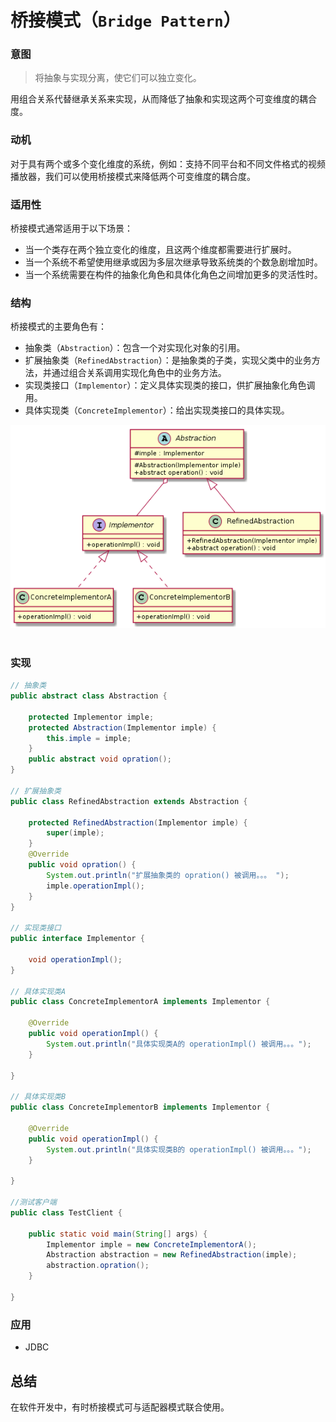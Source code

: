 桥接模式（`Bridge Pattern`）
====================
### **意图**
> 将抽象与实现分离，使它们可以独立变化。

用组合关系代替继承关系来实现，从而降低了抽象和实现这两个可变维度的耦合度。

### **动机**
对于具有两个或多个变化维度的系统，例如：支持不同平台和不同文件格式的视频播放器，我们可以使用桥接模式来降低两个可变维度的耦合度。

### **适用性**
桥接模式通常适用于以下场景：
- 当一个类存在两个独立变化的维度，且这两个维度都需要进行扩展时。
- 当一个系统不希望使用继承或因为多层次继承导致系统类的个数急剧增加时。
- 当一个系统需要在构件的抽象化角色和具体化角色之间增加更多的灵活性时。

### **结构**
桥接模式的主要角色有：
- 抽象类（``Abstraction``）：包含一个对实现化对象的引用。
- 扩展抽象类（``RefinedAbstraction``）：是抽象类的子类，实现父类中的业务方法，并通过组合关系调用实现化角色中的业务方法。
- 实现类接口（``Implementor``）：定义具体实现类的接口，供扩展抽象化角色调用。
- 具体实现类（``ConcreteImplementor``）：给出实现类接口的具体实现。

<div align="center"> <img src="images/26.bridge.png" width="520px"> </div><br>

### **实现**
```java
// 抽象类
public abstract class Abstraction {

	protected Implementor imple;
	protected Abstraction(Implementor imple) {
		this.imple = imple;
	}
	public abstract void opration();
} 

// 扩展抽象类
public class RefinedAbstraction extends Abstraction {

	protected RefinedAbstraction(Implementor imple) {
		super(imple);
	}
	@Override
	public void opration() {
		System.out.println("扩展抽象类的 opration() 被调用。。。 ");
		imple.operationImpl();
	}
}

// 实现类接口
public interface Implementor {

	void operationImpl();
}

// 具体实现类A
public class ConcreteImplementorA implements Implementor {

	@Override
	public void operationImpl() {
		System.out.println("具体实现类A的 operationImpl() 被调用。。。");
	}

}

// 具体实现类B
public class ConcreteImplementorB implements Implementor {

	@Override
	public void operationImpl() {
		System.out.println("具体实现类B的 operationImpl() 被调用。。。");
	}

}

//测试客户端
public class TestClient {

	public static void main(String[] args) {
		Implementor imple = new ConcreteImplementorA();
		Abstraction abstraction = new RefinedAbstraction(imple);
		abstraction.opration();
	}

}
```
### **应用**

- JDBC

## 总结
在软件开发中，有时桥接模式可与适配器模式联合使用。



